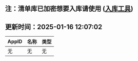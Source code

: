 ## 注：清单库已加密想要入库请使用 ([入库工具](https://github.com/BlankTMing/ManifestAutoUpdate/releases))

## 更新时间：2025-01-16 12:07:02
| AppID | 名称 | 类型  |
| :-------------------- | :----------------------------- | :----------- |
| 无 | 无 | 无 |
